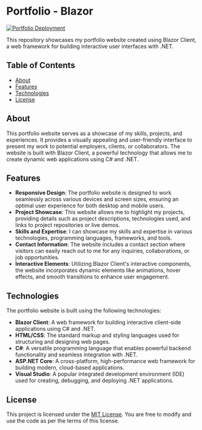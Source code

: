 # Portfolio - Blazor

[![Portfolio Deployment](https://github.com/jame581/Portfolio/actions/workflows/main.yml/badge.svg?branch=master)](https://github.com/jame581/Portfolio/actions/workflows/main.yml)

This repository showcases my portfolio website created using Blazor Client, a web framework for building interactive user interfaces with .NET. 

## Table of Contents

- [About](#about)
- [Features](#features)
- [Technologies](#technologies)
- [License](#license)

## About

This portfolio website serves as a showcase of my skills, projects, and experiences. It provides a visually appealing and user-friendly interface to present my work to potential employers, clients, or collaborators. The website is built with Blazor Client, a powerful technology that allows me to create dynamic web applications using C# and .NET.

## Features

- **Responsive Design**: The portfolio website is designed to work seamlessly across various devices and screen sizes, ensuring an optimal user experience for both desktop and mobile users.
- **Project Showcase**: This website allows me to highlight my projects, providing details such as project descriptions, technologies used, and links to project repositories or live demos.
- **Skills and Expertise**: I can showcase my skills and expertise in various technologies, programming languages, frameworks, and tools.
- **Contact Information**: The website includes a contact section where visitors can easily reach out to me for any inquiries, collaborations, or job opportunities.
- **Interactive Elements**: Utilizing Blazor Client's interactive components, the website incorporates dynamic elements like animations, hover effects, and smooth transitions to enhance user engagement.

## Technologies

The portfolio website is built using the following technologies:

- **Blazor Client**: A web framework for building interactive client-side applications using C# and .NET.
- **HTML/CSS**: The standard markup and styling languages used for structuring and designing web pages.
- **C#**: A versatile programming language that enables powerful backend functionality and seamless integration with .NET.
- **ASP.NET Core**: A cross-platform, high-performance web framework for building modern, cloud-based applications.
- **Visual Studio**: A popular integrated development environment (IDE) used for creating, debugging, and deploying .NET applications.

## License

This project is licensed under the [MIT License](https://github.com/jame581/Portfolio/blob/master/LICENSE.txt). You are free to modify and use the code as per the terms of this license.
